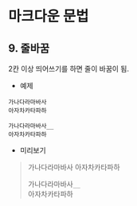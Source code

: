 ﻿# 마크다운 문법

## 9. 줄바꿈

2칸 이상 띄어쓰기를 하면 줄이 바꿈이 됨.

* 예제

```
가나다라마바사
아자차카타파하

가나다라마바사__
아자차카타파하
```

* 미리보기

> 가나다라마바사
> 아자차카타파하
>
> 가나다라마바사```__```  
> 아자차카타파하
